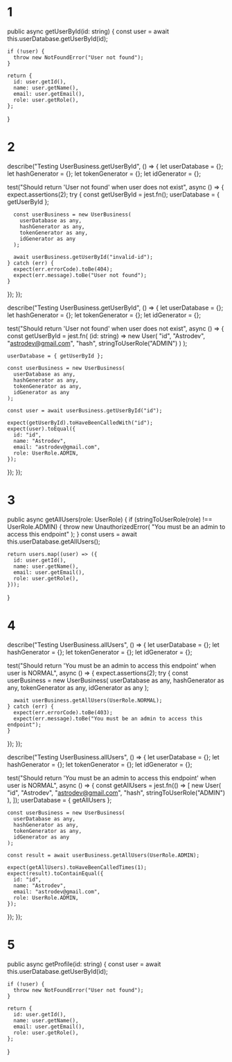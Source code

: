 # 1
public async getUserById(id: string) {
    const user = await this.userDatabase.getUserById(id);

    if (!user) {
      throw new NotFoundError("User not found");
    }
    
    return {
      id: user.getId(),
      name: user.getName(),
      email: user.getEmail(),
      role: user.getRole(),
    };
  }

  # 2

  describe("Testing UserBusiness.getUserById", () => {
  let userDatabase = {};
  let hashGenerator = {};
  let tokenGenerator = {};
  let idGenerator = {};

  test("Should return 'User not found' when user does not exist", async () => {
    expect.assertions(2);
    try {
      const getUserById = jest.fn();
      userDatabase = { getUserById };

      const userBusiness = new UserBusiness(
        userDatabase as any,
        hashGenerator as any,
        tokenGenerator as any,
        idGenerator as any
      );
    
      await userBusiness.getUserById("invalid-id");
    } catch (err) {
      expect(err.errorCode).toBe(404);
      expect(err.message).toBe("User not found");
    }
  });
});

describe("Testing UserBusiness.getUserById", () => {
  let userDatabase = {};
  let hashGenerator = {};
  let tokenGenerator = {};
  let idGenerator = {};

  test("Should return 'User not found' when user does not exist", async () => {
    const getUserById = jest.fn(
      (id: string) =>
        new User(
          "id",
          "Astrodev",
          "astrodev@gmail.com",
          "hash",
          stringToUserRole("ADMIN")
        )
    );

    userDatabase = { getUserById };
    
    const userBusiness = new UserBusiness(
      userDatabase as any,
      hashGenerator as any,
      tokenGenerator as any,
      idGenerator as any
    );
    
    const user = await userBusiness.getUserById("id");
    
    expect(getUserById).toHaveBeenCalledWith("id");
    expect(user).toEqual({
      id: "id",
      name: "Astrodev",
      email: "astrodev@gmail.com",
      role: UserRole.ADMIN,
    });
  });
});

# 3

public async getAllUsers(role: UserRole) {
    if (stringToUserRole(role) !== UserRole.ADMIN) {
      throw new UnauthorizedError(
        "You must be an admin to access this endpoint"
      );
    }
    const users = await this.userDatabase.getAllUsers();

    return users.map((user) => ({
      id: user.getId(),
      name: user.getName(),
      email: user.getEmail(),
      role: user.getRole(),
    }));
  }

  # 4

  describe("Testing UserBusiness.allUsers", () => {
  let userDatabase = {};
  let hashGenerator = {};
  let tokenGenerator = {};
  let idGenerator = {};

  test("Should return 'You must be an admin to access this endpoint' when user is NORMAL", async () => {
    expect.assertions(2);
    try {
      const userBusiness = new UserBusiness(
        userDatabase as any,
        hashGenerator as any,
        tokenGenerator as any,
        idGenerator as any
      );

      await userBusiness.getAllUsers(UserRole.NORMAL);
    } catch (err) {
      expect(err.errorCode).toBe(403);
      expect(err.message).toBe("You must be an admin to access this endpoint");
    }
  });
});

describe("Testing UserBusiness.allUsers", () => {
  let userDatabase = {};
  let hashGenerator = {};
  let tokenGenerator = {};
  let idGenerator = {};

  test("Should return 'You must be an admin to access this endpoint' when user is NORMAL", async () => {
    const getAllUsers = jest.fn(() => [
      new User(
        "id",
        "Astrodev",
        "astrodev@gmail.com",
        "hash",
        stringToUserRole("ADMIN")
      ),
    ]);
    userDatabase = { getAllUsers };

    const userBusiness = new UserBusiness(
      userDatabase as any,
      hashGenerator as any,
      tokenGenerator as any,
      idGenerator as any
    );
    
    const result = await userBusiness.getAllUsers(UserRole.ADMIN);
    
    expect(getAllUsers).toHaveBeenCalledTimes(1);
    expect(result).toContainEqual({
      id: "id",
      name: "Astrodev",
      email: "astrodev@gmail.com",
      role: UserRole.ADMIN,
    });
  });
});

# 5

public async getProfile(id: string) {
    const user = await this.userDatabase.getUserById(id);

    if (!user) {
      throw new NotFoundError("User not found");
    }
    
    return {
      id: user.getId(),
      name: user.getName(),
      email: user.getEmail(),
      role: user.getRole(),
    };
  }